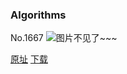 ### Algorithms
No.1667
![图片不见了~~~](https://imgs.xkcd.com/comics/algorithms.png)

[原址](https://xkcd.com//1667) [下载](https://imgs.xkcd.com/comics/algorithms.png)

